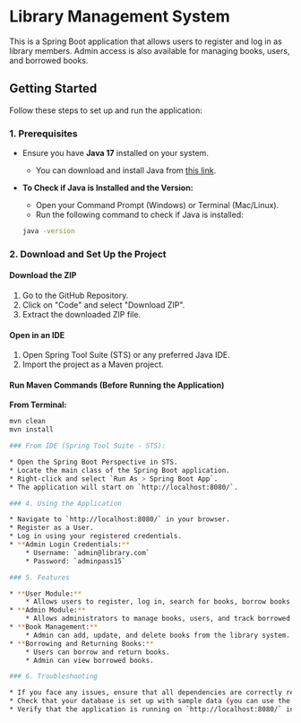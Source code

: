 # Library Management System

This is a Spring Boot application that allows users to register and log in as library members. Admin access is also available for managing books, users, and borrowed books.

## Getting Started

Follow these steps to set up and run the application:

### 1. Prerequisites

* Ensure you have **Java 17** installed on your system.
    * You can download and install Java from [this link](https://www.oracle.com/java/technologies/javase/jdk17-archive-downloads.html).
* **To Check if Java is Installed and the Version:**
    * Open your Command Prompt (Windows) or Terminal (Mac/Linux).
    * Run the following command to check if Java is installed:

    ```bash
    java -version
    ```

### 2. Download and Set Up the Project

#### Download the ZIP

1.  Go to the GitHub Repository.
2.  Click on "Code" and select "Download ZIP".
3.  Extract the downloaded ZIP file.

#### Open in an IDE

1.  Open Spring Tool Suite (STS) or any preferred Java IDE.
2.  Import the project as a Maven project.

#### Run Maven Commands (Before Running the Application)

**From Terminal:**

```bash
mvn clean
mvn install

### From IDE (Spring Tool Suite - STS):

* Open the Spring Boot Perspective in STS.
* Locate the main class of the Spring Boot application.
* Right-click and select `Run As > Spring Boot App`.
* The application will start on `http://localhost:8080/`.

### 4. Using the Application

* Navigate to `http://localhost:8080/` in your browser.
* Register as a User.
* Log in using your registered credentials.
* **Admin Login Credentials:**
    * Username: `admin@library.com`
    * Password: `adminpass15`

### 5. Features

* **User Module:**
    * Allows users to register, log in, search for books, borrow books, and return borrowed books.
* **Admin Module:**
    * Allows administrators to manage books, users, and track borrowed books.
* **Book Management:**
    * Admin can add, update, and delete books from the library system.
* **Borrowing and Returning Books:**
    * Users can borrow and return books.
    * Admin can view borrowed books.

### 6. Troubleshooting

* If you face any issues, ensure that all dependencies are correctly resolved using Maven.
* Check that your database is set up with sample data (you can use the SQL scripts provided).
* Verify that the application is running on `http://localhost:8080/` in your browser.
